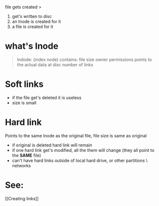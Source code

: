 file gets created >
1. get's written to disc
2. an Inode is created for it
3. a file is created for it

# what's Inode
> Indode: (index node) contains:
> file size
> owner
> permissions
> points to the actual data at disc
> number of links

# Soft links
- if the file get's deleted it is useless
- size is small

# Hard link
Points to the same Inode as the original file, file size is same as original
- if original is deleted hard link will remain
- if one hard link get's modified, all the them will change (they all point to the **SAME** file)
- can't have hard links outside of local hard drive, or other partitions \ networks

# See:
[[Creating links]]